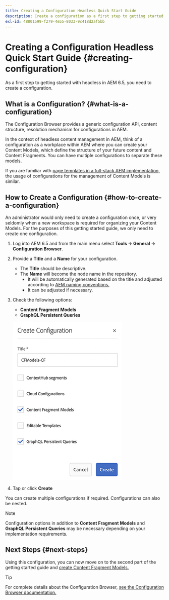 ```yaml
---
title: Creating a Configuration Headless Quick Start Guide
description: Create a configuration as a first step to getting started with headless in AEM 6.5.
exl-id: 48801599-f279-4e55-8033-9c418d2af5bb
---
```

# Creating a Configuration Headless Quick Start Guide {#creating-configuration}

As a first step to getting started with headless in AEM 6.5, you need to create a configuration.

## What is a Configuration? {#what-is-a-configuration}

The Configuration Browser provides a generic configuration API, content structure, resolution mechanism for configurations in AEM.

In the context of headless content management in AEM, think of a configuration as a workplace within AEM where you can create your Content Models, which define the structure of your future content and Content Fragments. You can have multiple configurations to separate these models.

If you are familiar with [page templates in a full-stack AEM implementation,](/help/sites-authoring/templates.md) the usage of configurations for the management of Content Models is similar.

## How to Create a Configuration {#how-to-create-a-configuration}

An administrator would only need to create a configuration once, or very seldomly when a new workspace is required for organizing your Content Models. For the purposes of this getting started guide, we only need to create one configuration.

1. Log into AEM 6.5 and from the main menu select **Tools -&gt; General -&gt; Configuration Browser**.
1. Provide a **Title** and a **Name** for your configuration.
   * The **Title** should be descriptive.
   * The **Name** will become the node name in the repository.
      * It will be automatically generated based on the title and adjusted according to [AEM naming conventions.](/help/sites-developing/naming-conventions.md)
      * It can be adjusted if necessary.
1. Check the following options:
   * **Content Fragment Models**
   * **GraphQL Persistent Queries**

   ![Create Configuration](../assets/create-configuration.png)

1. Tap or click **Create**

You can create multiple configurations if required. Configurations can also be nested.

>[!NOTE]
>
>Configuration options in addition to **Content Fragment Models** and **GraphQL Persistent Queries** may be necessary depending on your implementation requirements.

## Next Steps {#next-steps}

Using this configuration, you can now move on to the second part of the getting started guide and [create Content Fragment Models.](create-content-model.md)

>[!TIP]
>
>For complete details about the Configuration Browser, [see the Configuration Browser documentation.](/help/implementing/developing/introduction/configurations.md)
